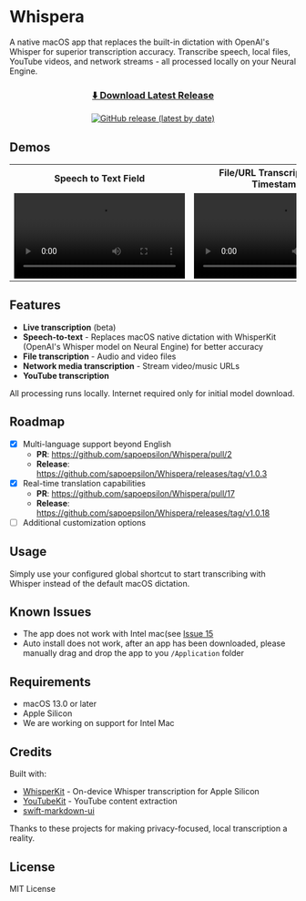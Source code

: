 # Whispera

A native macOS app that replaces the built-in dictation with OpenAI's Whisper for superior transcription accuracy. Transcribe speech, local files, YouTube videos, and network streams - all processed locally on your Neural Engine.
<div align="center">
  
  ### [⬇️ Download Latest Release](https://github.com/sapoepsilon/Whispera/releases/latest)
  
  [![GitHub release (latest by date)](https://img.shields.io/github/v/release/sapoepsilon/Whispera?style=for-the-badge&logo=github&color=0969da&labelColor=1f2328)](https://github.com/sapoepsilon/Whispera/releases/latest)
  
</div>

## Demos

<table>
  <tr>
    <th>Speech to Text Field</th>
    <th>File/URL Transcription with Timestamps</th>
  </tr>
  <tr>
    <td width="50%">
      <video src="https://github.com/user-attachments/assets/1da72bbb-a1cf-46ee-a997-893f1939e626" controls>
        Your browser does not support the video tag.
      </video>
    </td>
    <td width="50%">
      <video src="https://github.com/user-attachments/assets/d573bef4-a3b2-49ac-a1fd-3c6735648fdc" controls>
        Your browser does not support the video tag.
      </video>
    </td>
  </tr>
</table>

## Features

- **Live transcription** (beta)
- **Speech-to-text** - Replaces macOS native dictation with WhisperKit (OpenAI's Whisper model on Neural Engine) for better accuracy
- **File transcription** - Audio and video files
- **Network media transcription** - Stream video/music URLs
- **YouTube transcription**

All processing runs locally. Internet required only for initial model download.
## Roadmap

- [x] Multi-language support beyond English 
  - **PR**: https://github.com/sapoepsilon/Whispera/pull/2
  - **Release**: https://github.com/sapoepsilon/Whispera/releases/tag/v1.0.3
- [x] Real-time translation capabilities
  - **PR**: https://github.com/sapoepsilon/Whispera/pull/17
  - **Release**: https://github.com/sapoepsilon/Whispera/releases/tag/v1.0.18
- [ ] Additional customization options

## Usage

Simply use your configured global shortcut to start transcribing with Whisper instead of the default macOS dictation.

## Known Issues

- The app does not work with Intel mac(see [Issue 15](https://github.com/sapoepsilon/whispera/issues/15)
- Auto install does not work, after an app has been downloaded, please manually drag and drop the app to you `/Application` folder
## Requirements

- macOS 13.0 or later
- Apple Silicon
- We are working on support for Intel Mac

## Credits

Built with:
- [WhisperKit](https://github.com/argmaxinc/WhisperKit) - On-device Whisper transcription for Apple Silicon
- [YouTubeKit](https://github.com/alexeichhorn/YouTubeKit) - YouTube content extraction
- [swift-markdown-ui](https://github.com/gonzalezreal/swift-markdown-ui)


Thanks to these projects for making privacy-focused, local transcription a reality.

## License

MIT License
